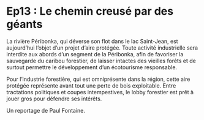# Ep13 : Le chemin creusé par des géants

La rivière Péribonka, qui déverse son flot dans le lac Saint-Jean, est aujourd’hui l’objet d’un projet d’aire protégée. Toute activité industrielle sera interdite aux abords d’un segment de la Péribonka, afin de favoriser la sauvegarde du caribou forestier, de laisser intactes des vieilles forêts et de surtout permettre le développement d’un écotourisme responsable.

Pour l’industrie forestière, qui est omniprésente dans la région, cette aire protégée représente avant tout une perte de bois exploitable. Entre tractations politiques et coupes intempestives, le lobby forestier est prêt à jouer gros pour défendre ses intérêts.

Un reportage de Paul Fontaine.
